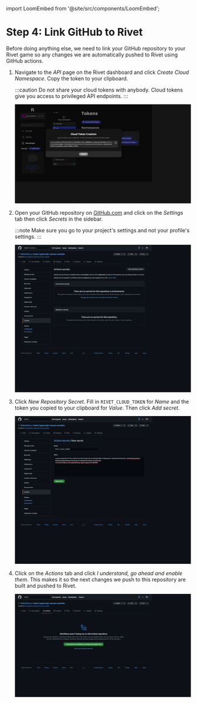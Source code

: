 import LoomEmbed from '@site/src/components/LoomEmbed';

# Step 4: Link GitHub to Rivet

<LoomEmbed src="https://www.loom.com/embed/72967de8a27344068c55a086a5ac8bcc"></LoomEmbed>

Before doing anything else, we need to link your GitHub repository to your Rivet game so any changes we are automatically pushed to Rivet using GitHub actions.

1. Navigate to the *API* page on the Rivet dashboard and click *Create Cloud Namespace*. Copy the token to your clipboard.
    
    :::caution
    Do not share your cloud tokens with anybody. Cloud tokens give you access to privileged API endpoints.
    :::
    
    ![Step%204%20Link%20GitHub%20to%20Rivet%20ff28c19d297a4445a97a8b342d3a532a/Untitled.png](Step%204%20Link%20GitHub%20to%20Rivet%20ff28c19d297a4445a97a8b342d3a532a/Untitled.png)
    
2. Open your GitHub repository on [GitHub.com](http://github.com) and click on the *Settings* tab then click *Secrets* in the sidebar.
    
    :::note
    Make sure you go to your project's settings and not your profile's settings.
    :::
    
    ![Step%204%20Link%20GitHub%20to%20Rivet%20ff28c19d297a4445a97a8b342d3a532a/Untitled%201.png](Step%204%20Link%20GitHub%20to%20Rivet%20ff28c19d297a4445a97a8b342d3a532a/Untitled%201.png)
    
3. Click *New Repository Secret*. Fill in `RIVET_CLOUD_TOKEN` for *Name* and the token you copied to your clipboard for *Value*. Then click *Add secret*. 
    
    ![Step%204%20Link%20GitHub%20to%20Rivet%20ff28c19d297a4445a97a8b342d3a532a/Untitled%202.png](Step%204%20Link%20GitHub%20to%20Rivet%20ff28c19d297a4445a97a8b342d3a532a/Untitled%202.png)
    
4. Click on the *Actions* tab and click *I understand, go ahead and enable them*. This makes it so the next changes we push to this repository are built and pushed to Rivet.
    
    ![Step%204%20Link%20GitHub%20to%20Rivet%20ff28c19d297a4445a97a8b342d3a532a/Untitled%203.png](Step%204%20Link%20GitHub%20to%20Rivet%20ff28c19d297a4445a97a8b342d3a532a/Untitled%203.png)
